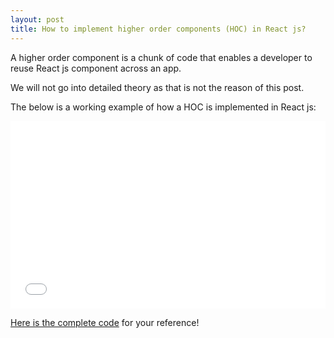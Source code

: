```yaml
---
layout: post
title: How to implement higher order components (HOC) in React js?
---
```


A higher order component is a chunk of code that enables a developer to reuse React js component across an app.

We will not go into detailed theory as that is not the reason of this post.

The below is a working example of how a HOC is implemented in React js:


<iframe width="100%" height="300" src="//jsfiddle.net/nordible/uax7nwyp/embedded/result/" allowfullscreen="allowfullscreen" allowpaymentrequest frameborder="0"></iframe>

[Here is the complete code](https://jsfiddle.net/nordible/uax7nwyp/) for your reference!